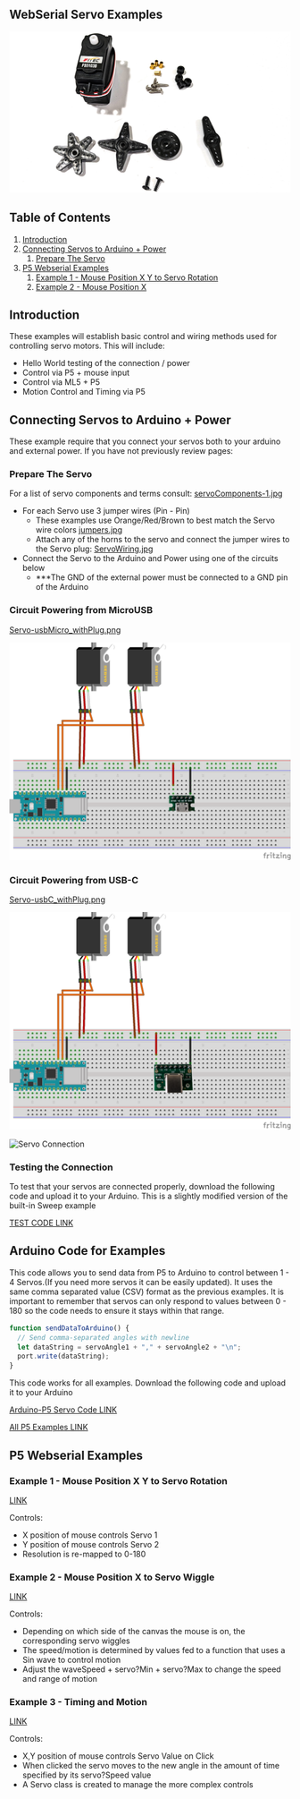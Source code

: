 ## WebSerial Servo Examples
![Servo Components](/images/servoComponents.jpg)

## Table of Contents
1. [Introduction](#introduction)
2. [Connecting Servos to Arduino + Power](#connecting-servos-to-arduino--power)
   1. [Prepare The Servo](#prepare-the-servo)
3. [P5 Webserial Examples](#p5-webserial-examples)
   1. [Example 1 - Mouse Position X Y to Servo Rotation](#example-1---mouse-position-x-y-to-servo-rotation)
   2. [Example 2 - Mouse Position X](#example-2---mouse-position-x)

## Introduction

These examples will establish basic control and wiring methods used for controlling servo motors. This will include:

* Hello World testing of the connection / power
* Control via P5 + mouse input
* Control via ML5 + P5
* Motion Control and Timing via P5

## Connecting Servos to Arduino + Power

These example require that you connect your servos both to your arduino and external power. If you have not previously review pages:

### Prepare The Servo

For a list of servo components and terms consult: [servoComponents-1.jpg](/images/servoComponents-1.jpg)

* For each Servo use 3 jumper wires (Pin - Pin)
  * These examples use Orange/Red/Brown to best match the Servo wire colors [jumpers.jpg](/images/jumpers.jpg)
  * Attach any of the horns to the servo and connect the jumper wires to the Servo plug: [ServoWiring.jpg](/images/ServoWiring.jpg)
* Connect the Servo to the Arduino and Power using one of the circuits below
  * ***The GND of the external power must be connected to a GND pin of the Arduino

### Circuit Powering from MicroUSB
[Servo-usbMicro_withPlug.png](/images/Servo-usbMicro_withPlug.png)

![Circuit diagram for MicroUSB](/images/Servo-usbMicro_withPlug.png)

### Circuit Powering from USB-C
[Servo-usbC_withPlug.png](/images/Servo-usbC_withPlug.png)

![Circuit diagram for USB-C](/images/Servo-usbC_withPlug.png)

![Servo Connection](/images/ServoConnection.png)

### Testing the Connection

To test that your servos are connected properly, download the following code and upload it to your Arduino. This is a slightly modified version of the built-in Sweep example

[TEST CODE LINK](https://github.com/DigitalFuturesOCADU/CC2024/blob/main/experiment3/examples/SweepTest/SweepTest.ino)

## Arduino Code for Examples

This code allows you to send data from P5 to Arduino to control between 1 - 4 Servos.(If you need more servos it can be easily updated). It uses the same comma separated value (CSV) format as the previous examples. It is important to remember that servos can only respond to values between 0 - 180 so the code needs to ensure it stays within that range.

```javascript
function sendDataToArduino() {
  // Send comma-separated angles with newline
  let dataString = servoAngle1 + "," + servoAngle2 + "\n";
  port.write(dataString);
}
```

This code works for all examples. Download the following code and upload it to your Arduino

[Arduino-P5 Servo Code LINK](https://github.com/DigitalFuturesOCADU/CC2024/blob/main/experiment3/examples/example2_controlServos/webSerial_4Servo_CSV/webSerial_4Servo_CSV.ino)

[All P5 Examples LINK](https://editor.p5js.org/npuckett/collections/oPZRgfih4)

## P5 Webserial Examples

### Example 1 - Mouse Position X Y to Servo Rotation
[LINK](https://editor.p5js.org/npuckett/sketches/XOVJdcJbW)

Controls:
* X position of mouse controls Servo 1
* Y position of mouse controls Servo 2
* Resolution is re-mapped to 0-180

### Example 2 - Mouse Position X to Servo Wiggle
[LINK](https://editor.p5js.org/npuckett/sketches/fijocV1wg)

Controls:
* Depending on which side of the canvas the mouse is on, the corresponding servo wiggles
* The speed/motion is determined by values fed to a function that uses a Sin wave to control motion
* Adjust the waveSpeed + servo?Min + servo?Max to change the speed and range of motion

### Example 3 - Timing and Motion
[LINK](https://editor.p5js.org/npuckett/sketches/XDtW_VF5c)

Controls:
* X,Y position of mouse controls Servo Value on Click
* When clicked the servo moves to the new angle in the amount of time specified by its servo?Speed value
* A Servo class is created to manage the more complex controls
